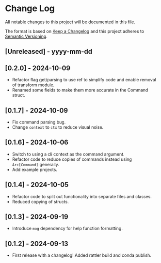 # Change Log

All notable changes to this project will be documented in this file.

The format is based on [Keep a Changelog](http://keepachangelog.com/)
and this project adheres to [Semantic Versioning](http://semver.org/).

## [Unreleased] - yyyy-mm-dd

## [0.2.0] - 2024-10-09

- Refactor flag get/parsing to use ref to simplify code and enable removal of transform module.
- Renamed some fields to make them more accurate in the Command struct.

## [0.1.7] - 2024-10-09

- Fix command parsing bug.
- Change `context` to `ctx` to reduce visual noise.

## [0.1.6] - 2024-10-06

- Switch to using a cli context as the command argument.
- Refactor code to reduce copies of commands instead using `Arc[Command]` generally.
- Add example projects.

## [0.1.4] - 2024-10-05

- Refactor code to split out functionality into separate files and classes.
- Reduced copying of structs.

## [0.1.3] - 2024-09-19

- Introduce `mog` dependency for help function formatting.

## [0.1.2] - 2024-09-13

- First release with a changelog! Added rattler build and conda publish.
